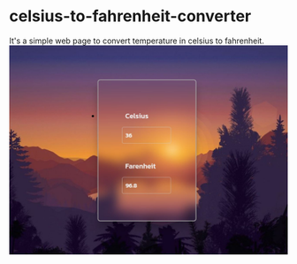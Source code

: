 # celsius-to-fahrenheit-converter
It's a simple web page to convert temperature in celsius to fahrenheit.<br>
<img src="https://github.com/johnathi/celsius-to-fahrenheit-converter/blob/main/img.jpg">
